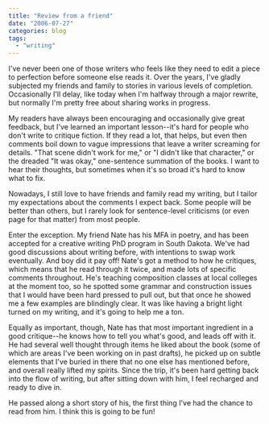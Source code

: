 ```yaml
---
title: "Review from a friend"
date: "2006-07-27"
categories: blog
tags:
  - "writing"
---
```


I've never been one of those writers who feels like they need to edit a piece to perfection before someone else reads it. Over the years, I've gladly subjected my friends and family to stories in various levels of completion. Occasionally I'll delay, like today when I'm halfway through a major rewrite, but normally I'm pretty free about sharing works in progress.

My readers have always been encouraging and occasionally give great feedback, but I've learned an important lesson--it's hard for people who don't write to critique fiction. If they read a lot, that helps, but even then comments boil down to vague impressions that leave a writer screaming for details. "That scene didn't work for me," or "I didn't like that character," or the dreaded "It was okay," one-sentence summation of the books. I want to hear their thoughts, but sometimes when it's so broad it's hard to know what to fix.

Nowadays, I still love to have friends and family read my writing, but I tailor my expectations about the comments I expect back. Some people will be better than others, but I rarely look for sentence-level criticisms (or even page for that matter) from most people.

Enter the exception. My friend Nate has his MFA in poetry, and has been accepted for a creative writing PhD program in South Dakota. We've had good discussions about writing before, with intentions to swap work eventually. And boy did it pay off! Nate's got a method to how he critiques, which means that he read through it twice, and made lots of specific comments throughout. He's teaching composition classes at local colleges at the moment too, so he spotted some grammar and construction issues that I would have been hard pressed to pull out, but that once he showed me a few examples are blindingly clear. It was like having a bright light turned on my writing, and it's going to help me a ton.

Equally as important, though, Nate has that most important ingredient in a good critique--he knows how to tell you what's good, and leads off with it. He had several well thought through items he liked about the book (some of which are areas I've been working on in past drafts), he picked up on subtle elements that I've buried in there that no one else has mentioned before, and overall really lifted my spirits. Since the trip, it's been hard getting back into the flow of writing, but after sitting down with him, I feel recharged and ready to dive in.

He passed along a short story of his, the first thing I've had the chance to read from him. I think this is going to be fun!
